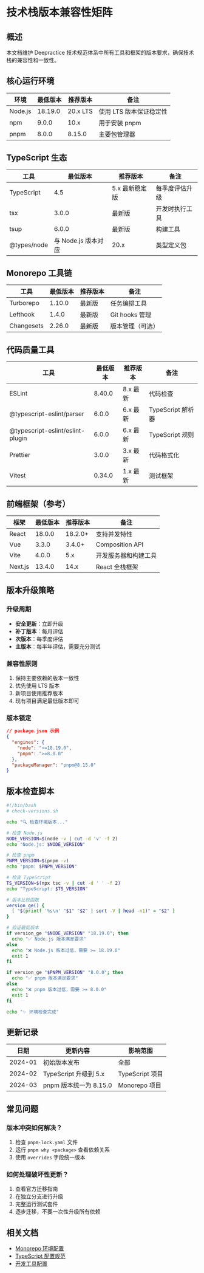 # 技术栈版本兼容性矩阵

## 概述

本文档维护 Deepractice 技术规范体系中所有工具和框架的版本要求，确保技术栈的兼容性和一致性。

## 核心运行环境

| 环境 | 最低版本 | 推荐版本 | 备注 |
|------|---------|----------|------|
| Node.js | 18.19.0 | 20.x LTS | 使用 LTS 版本保证稳定性 |
| npm | 9.0.0 | 10.x | 用于安装 pnpm |
| pnpm | 8.0.0 | 8.15.0 | 主要包管理器 |

## TypeScript 生态

| 工具 | 最低版本 | 推荐版本 | 备注 |
|------|---------|----------|------|
| TypeScript | 4.5 | 5.x 最新稳定版 | 每季度评估升级 |
| tsx | 3.0.0 | 最新版 | 开发时执行工具 |
| tsup | 6.0.0 | 最新版 | 构建工具 |
| @types/node | 与 Node.js 版本对应 | 20.x | 类型定义包 |

## Monorepo 工具链

| 工具 | 最低版本 | 推荐版本 | 备注 |
|------|---------|----------|------|
| Turborepo | 1.10.0 | 最新版 | 任务编排工具 |
| Lefthook | 1.4.0 | 最新版 | Git hooks 管理 |
| Changesets | 2.26.0 | 最新版 | 版本管理（可选） |

## 代码质量工具

| 工具 | 最低版本 | 推荐版本 | 备注 |
|------|---------|----------|------|
| ESLint | 8.40.0 | 8.x 最新 | 代码检查 |
| @typescript-eslint/parser | 6.0.0 | 6.x 最新 | TypeScript 解析器 |
| @typescript-eslint/eslint-plugin | 6.0.0 | 6.x 最新 | TypeScript 规则 |
| Prettier | 3.0.0 | 3.x 最新 | 代码格式化 |
| Vitest | 0.34.0 | 1.x 最新 | 测试框架 |

## 前端框架（参考）

| 框架 | 最低版本 | 推荐版本 | 备注 |
|------|---------|----------|------|
| React | 18.0.0 | 18.2.0+ | 支持并发特性 |
| Vue | 3.3.0 | 3.4.0+ | Composition API |
| Vite | 4.0.0 | 5.x | 开发服务器和构建工具 |
| Next.js | 13.4.0 | 14.x | React 全栈框架 |

## 版本升级策略

### 升级周期
- **安全更新**：立即升级
- **补丁版本**：每月评估
- **次版本**：每季度评估
- **主版本**：每半年评估，需要充分测试

### 兼容性原则
1. 保持主要依赖的版本一致性
2. 优先使用 LTS 版本
3. 新项目使用推荐版本
4. 现有项目满足最低版本即可

### 版本锁定
```json
// package.json 示例
{
  "engines": {
    "node": ">=18.19.0",
    "pnpm": ">=8.0.0"
  },
  "packageManager": "pnpm@8.15.0"
}
```

## 版本检查脚本

```bash
#!/bin/bash
# check-versions.sh

echo "🔍 检查环境版本..."

# 检查 Node.js
NODE_VERSION=$(node -v | cut -d 'v' -f 2)
echo "Node.js: $NODE_VERSION"

# 检查 pnpm
PNPM_VERSION=$(pnpm -v)
echo "pnpm: $PNPM_VERSION"

# 检查 TypeScript
TS_VERSION=$(npx tsc -v | cut -d ' ' -f 2)
echo "TypeScript: $TS_VERSION"

# 版本比较函数
version_ge() {
  [ "$(printf '%s\n' "$1" "$2" | sort -V | head -n1)" = "$2" ]
}

# 验证最低版本
if version_ge "$NODE_VERSION" "18.19.0"; then
  echo "✅ Node.js 版本满足要求"
else
  echo "❌ Node.js 版本过低，需要 >= 18.19.0"
  exit 1
fi

if version_ge "$PNPM_VERSION" "8.0.0"; then
  echo "✅ pnpm 版本满足要求"
else
  echo "❌ pnpm 版本过低，需要 >= 8.0.0"
  exit 1
fi

echo "✨ 环境检查完成"
```

## 更新记录

| 日期 | 更新内容 | 影响范围 |
|------|---------|----------|
| 2024-01 | 初始版本发布 | 全部 |
| 2024-02 | TypeScript 升级到 5.x | TypeScript 项目 |
| 2024-03 | pnpm 版本统一为 8.15.0 | Monorepo 项目 |

## 常见问题

### 版本冲突如何解决？
1. 检查 `pnpm-lock.yaml` 文件
2. 运行 `pnpm why <package>` 查看依赖关系
3. 使用 `overrides` 字段统一版本

### 如何处理破坏性更新？
1. 查看官方迁移指南
2. 在独立分支进行升级
3. 完整运行测试套件
4. 逐步迁移，不要一次性升级所有依赖

## 相关文档

- [Monorepo 环境配置](./monorepo/environment)
- [TypeScript 配置规范](./typescript/config)
- [开发工具配置](./typescript/toolchain)